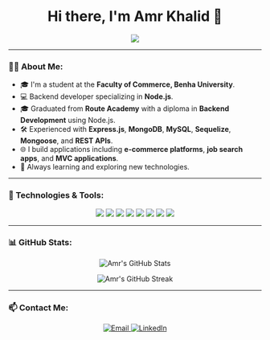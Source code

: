 
<h1 align="center">Hi there, I'm Amr Khalid 👋</h1>

<p align="center">
  <a href="https://github.com/amr641">
    <img src="https://readme-typing-svg.herokuapp.com?color=36BCF7&center=true&vCenter=true&lines=Backend+Developer;Node.js+Specialist;JavaScript+%2F+TypeScript+Enthusiast;MongoDB+%2F+MySQL+Expert" />
  </a>
</p>

---

### 👨‍💻 About Me:
- 🎓 I'm a student at the **Faculty of Commerce, Benha University**.
- 💻 Backend developer specializing in **Node.js**.
- 🎓 Graduated from **Route Academy** with a diploma in **Backend Development** using Node.js.
- 🛠️ Experienced with **Express.js**, **MongoDB**, **MySQL**, **Sequelize**, **Mongoose**, and **REST APIs**.
- 🌐 I build applications including **e-commerce platforms**, **job search apps**, and **MVC applications**.
- 🚀 Always learning and exploring new technologies.

---

### 🔧 Technologies & Tools:
<p align="center">
  <img src="https://img.shields.io/badge/Node.js-339933?style=for-the-badge&logo=nodedotjs&logoColor=white" />
  <img src="https://img.shields.io/badge/Express.js-000000?style=for-the-badge&logo=express&logoColor=white" />
  <img src="https://img.shields.io/badge/JavaScript-FF5733?style=for-the-badge&logo=javascript&logoColor=white" />
  <img src="https://img.shields.io/badge/TypeScript-007ACC?style=for-the-badge&logo=typescript&logoColor=white" />
  <img src="https://img.shields.io/badge/MongoDB-47A248?style=for-the-badge&logo=mongodb&logoColor=white" />
  <img src="https://img.shields.io/badge/MySQL-4479A1?style=for-the-badge&logo=mysql&logoColor=white" />
  <img src="https://img.shields.io/badge/Sequelize-52B0E7?style=for-the-badge&logo=sequelize&logoColor=white" />
  <img src="https://img.shields.io/badge/Git-F05032?style=for-the-badge&logo=git&logoColor=white" />
</p>

---

### 📊 GitHub Stats:
<p align="center">
  <img src="https://github-readme-stats.vercel.app/api?username=amr641&show_icons=true&theme=radical" alt="Amr's GitHub Stats" />
</p>

<p align="center">
  <img src="https://github-readme-streak-stats.herokuapp.com/?user=amr641&theme=radical" alt="Amr's GitHub Streak" />
</p>

---

### 📫 Contact Me:
<p align="center">
  <a href="mailto:amr514863@gmail.com">
    <img src="https://img.shields.io/badge/Email-D14836?style=for-the-badge&logo=gmail&logoColor=white" alt="Email"/>
  </a>
  <a href="https://www.linkedin.com/in/amr-gad-663a142b6/">
    <img src="https://img.shields.io/badge/LinkedIn-0077B5?style=for-the-badge&logo=linkedin&logoColor=white" alt="LinkedIn"/>
  </a>
</p>

